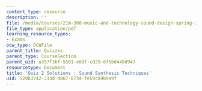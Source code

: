 ```yaml
---
content_type: resource
description: ''
file: /media/courses/21m-380-music-and-technology-sound-design-spring-2016/520b3742233dd8678734fe59ca9b9a9f_MIT21M_380S16_quiz2_sol.pdf
file_type: application/pdf
learning_resource_types:
- Exams
ocw_type: OCWFile
parent_title: Quizzes
parent_type: CourseSection
parent_uid: a357f3bf-5501-e8df-cd29-6f5bd448d947
resourcetype: Document
title: 'Quiz 2 Solutions : Sound Synthesis Techniques'
uid: 520b3742-233d-d867-8734-fe59ca9b9a9f
---
```

